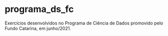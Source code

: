 # programa_ds_fc
Exercícios desenvolvidos no Programa de Ciência de Dados promovido pelo Fundo Catarina, em junho/2021.
